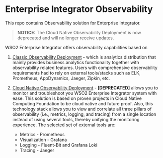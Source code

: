 # Enterprise Integrator Observability
This repo contains Observability solution for Enterprise Integrator. 

> **NOTICE:** The Cloud Native Observability Deployment is now deprecated and will no longer receive updates.

WSO2 Enterprise Integrator offers observability capabilities based on
1. [Classic Observability Deployment](classic/README.md) - which is analytics distribution that mainly provides 
business analytics functionality together with observability related 
features. Users with comprehensive observability requirements had to 
rely on external tools/stacks such as ELK, Prometheus, AppDynamics, Jaeger, 
Zipkin, etc. 

2. [Cloud Native Observability Deployment](cloud-native/README.md) - **[DEPRECATED]**
allows you to monitor and troubleshoot you WSO2 Enterprise Integrator system
 with ease. This solution is based on proven projects in Cloud Native Computing Foundation to be cloud native and future proof. Also, this technology stack allows you to view and correlate all three pillars of observability (i.e., metrics, logging, and tracing) from a single location instead of using several tools, thereby unifying the monitoring experience. The selected set of external tools are:
    - Metrics - Prometheus
    - Visualization - Grafana
    - Logging - Fluent-Bit and Grafana Loki
    - Tracing - Jaeger
